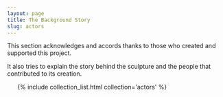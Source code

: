 ```yaml
---
layout: page
title: The Background Story
slug: actors
---
```

This section acknowledges and accords thanks to those who created and supported this project.

It also tries to explain the story behind the sculpture and the people that contributed to its creation.

<ul>
{% include collection_list.html collection='actors' %}
</ul>
